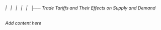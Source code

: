###### |   |   |   |   |   ├── Trade Tariffs and Their Effects on Supply and Demand

*Add content here*